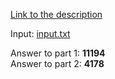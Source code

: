 [Link to the description](https://adventofcode.com/2018/day/5)

Input: [input.txt](/input.txt)

Answer to part 1: **11194**  
Answer to part 2: **4178**

